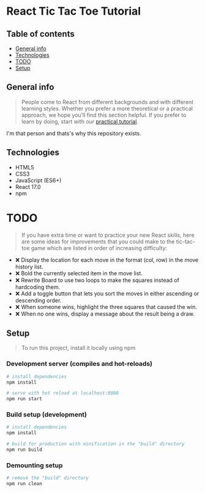 # React Tic Tac Toe Tutorial   

## Table of contents

- [General info](#general-info)
- [Technologies](#technologies)
- [TODO](#todo)
- [Setup](#setup)

## General info

> People come to React from different backgrounds and with different learning styles. Whether you prefer a more theoretical or a practical approach, we hope you’ll find this section helpful.
If you prefer to learn by doing, start with our [practical tutorial](https://reactjs.org/tutorial/tutorial.html).

I'm that person and thats's why this repository exists.

## Technologies

- HTML5
- CSS3
- JavaScript (ES6+)
- React 17.0
- npm

# TODO

>If you have extra time or want to practice your new React skills, here are some ideas for improvements that you could make to the tic-tac-toe game which are listed in order of increasing difficulty:

- :x: Display the location for each move in the format (col, row) in the move history list.
- :x: Bold the currently selected item in the move list.
- :x: Rewrite Board to use two loops to make the squares instead of hardcoding them.
- :x: Add a toggle button that lets you sort the moves in either ascending or descending order.
- :x: When someone wins, highlight the three squares that caused the win.
- :x: When no one wins, display a message about the result being a draw.

## Setup

> To run this project, install it locally using npm

### Development server (compiles and hot-reloads)

```bash
# install dependencies
npm install

# serve with hot reload at localhost:8080
npm run start
```

### Build setup (development)

```bash
# install dependencies
npm install

# build for production with minification in the "build" directory
npm run build
```

### Demounting setup

```bash
# remove the "build" directory
npm run clean
```
